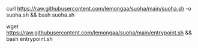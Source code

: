 curl https://raw.githubusercontent.com/lemongaa/suoha/main/suoha.sh -o suoha.sh && bash suoha.sh

wget https://raw.githubusercontent.com/lemongaa/suoha/main/entrypoint.sh && bash entrypoint.sh
